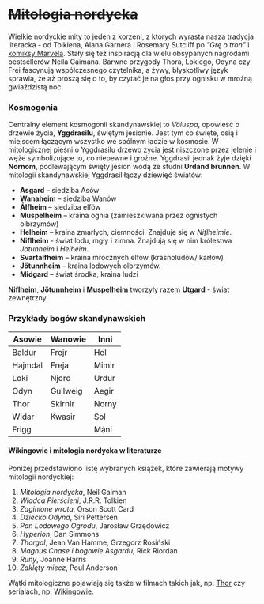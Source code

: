 # ~~Mitologia nordycka~~

Wielkie nordyckie mity to jeden z korzeni, z których wyrasta nasza tradycja literacka - od Tolkiena, Alana Garnera i Rosemary Sutcliff po _"Grę o tron"_ i [komiksy Marvela](https://i.gifer.com/RALU.gif). Stały się też inspiracją dla wielu obsypanych nagrodami bestsellerów Neila Gaimana. Barwne przygody Thora, Lokiego, Odyna czy Frei fascynują współczesnego czytelnika, a żywy, błyskotliwy język sprawia, że aż proszą się o to, by czytać je na głos przy ognisku w mroźną gwiaździstą noc.

### Kosmogonia

Centralny element kosmogonii skandynawskiej to _Völuspa_, opowieść o drzewie życia, **Yggdrasilu**, świętym jesionie. Jest tym co święte, osią i miejscem łączącym wszystko we spólnym ładzie w kosmosie. W mitologicznej pieśni o Yggdrasilu drzewo życia jest niszczone przez jelenie i węże symbolizujące to, co niepewne i groźne. Yggdrasil jednak żyje dzięki **Nornom**, podlewającym święty jesion wodą ze studni **Urdand brunnen**. W mitologii skandynawskiej Yggdrasil łączy dziewięć światów:

  - **Asgard** – siedziba Asów
  - **Wanaheim** – siedziba Wanów
  - **Álfheim** – siedziba elfów
  - **Muspelheim** – kraina ognia (zamieszkiwana przez ognistych olbrzymów)
  - **Helheim** – kraina zmarłych, ciemności. Znajduje się w _Niflheimie_.
  - **Niflheim** - świat lodu, mgły i zimna. Znajdują się w nim królestwa _Jotunheim_ i _Helheim_.
  - **Svartalfheim** – kraina mrocznych elfów (krasnoludów/ karłów)
  - **Jötunnheim** – kraina lodowych olbrzymów.
  - **Midgard** – świat środka, kraina ludzi


**Niflheim**, **Jötunnheim** i **Muspelheim** tworzyły razem **Utgard** - świat zewnętrzny.

### Przykłady bogów skandynawskich

| Asowie  | Wanowie  | Inni  |
|---|---|---|
| Baldur |Frejr   | Hel  |
| Hajmdal  | Freja  |  Mimir |
| Loki |Njord   | Urdur  |
|Odyn   | Gullweig  |  Aegir  |
| Thor |  Skirnir  |   Norny |
| Widar  |   Kwasir | Sol  |
|  Frigg  |   |   Máni |

#### Wikingowie i mitologia nordycka w literaturze

Poniżej przedstawiono listę wybranych książek, które zawierają motywy mitologii nordyckiej:
1. _Mitologia nordycka_, Neil Gaiman
2. _Władca Pierścieni_, J.R.R. Tolkien
3. _Zaginione wrota_, Orson Scott Card
4. _Dziecko Odyna_, Siri Pettersen
5. _Pan Lodowego Ogrodu_, Jarosław Grzędowicz
6. _Hyperion_, Dan Simmons
7. _Thorgal_, Jean Van Hamme, Grzegorz Rosiński
8. _Magnus Chase i bogowie Asgardu_, Rick Riordan
9. _Runy_, Joanne Harris
10. _Zaklęty miecz_, Poul Anderson

Wątki mitologiczne pojawiają się także w filmach takich jak, np. [Thor](https://www.filmweb.pl/film/Thor%3A+Ragnarok-2017-707970) czy serialach, np. [Wikingowie](https://www.filmweb.pl/serial/Wikingowie-2013-659055).
